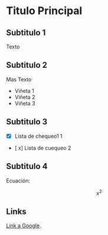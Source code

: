 # Titulo Principal 
## Subtitulo 1

Texto

## Subtitulo 2

Mas Texto

* Viñeta 1
* Viñeta 2
* Viñeta 3

## Subtitulo 3


- [x] Lista de chequeo1 1

- [ x] Lista de cuequeo 2

## Subtitulo 4

Ecuación:

$$x^2$$

## Links

[Link a Google](www.google.com).
